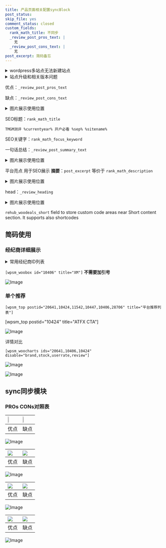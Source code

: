 ```yaml
---
title: 产品页面相关配置syncBlock
post_status: 
skip_file: yes
comment_status: closed
custom_fields:
  rank_math_title: 不同步
  _review_post_pros_text: |
    无
  _review_post_cons_text: |
    无
post_excerpt: 简码备忘
---
```

<details><summary>wordpress多站点无法新建站点</summary>

<li>和报错需要清理cookies一样的原因</li>
<li>wp-config.php里面<code>define( 'SUBDOMAIN_INSTALL', false );//子域名安装</code></li>
<li>新建子站点是用<code>define( 'SUBDOMAIN_INSTALL', true);//子域名安装</code> 完成以后，改成<code>false</code></li>
</details>

<details><summary>站点升级和相关版本问题</summary>

<p>wordpress：5.9.9
woocommerce：7.5.1
出现问题的地方：主题选项里面>><strong>Product layout >>compact style</strong></p>
<p>如何出现没有用过的字段 导致无法保存。先导出配置 然后进行修改，后面再次恢复即可。</p>
<p>出现部分字段无法显示时，需要返回默认布局后，对产品进行保存就好了。</p>
<p></p>
</details>

优点：`_review_post_pros_text`

缺点：`_review_post_cons_text`

<details><summary>图片展示使用位置</summary>

<img src="https://prod-files-secure.s3.us-west-2.amazonaws.com/39ed1227-6d7d-4570-be36-9ccd4a2c4241/f51d3d83-55d4-4bdf-9604-f37ec77ab556/Untitled.png?X-Amz-Algorithm=AWS4-HMAC-SHA256&X-Amz-Content-Sha256=UNSIGNED-PAYLOAD&X-Amz-Credential=ASIAZI2LB466WE66HNTM%2F20250815%2Fus-west-2%2Fs3%2Faws4_request&X-Amz-Date=20250815T105520Z&X-Amz-Expires=3600&X-Amz-Security-Token=IQoJb3JpZ2luX2VjEBMaCXVzLXdlc3QtMiJHMEUCIBvw7g7wkAwI05bZ27W3tSDwEjvyL7UAGl4sRSB%2FODzfAiEA9dLO1h6q3ibVVr6YraubcFGyUxnmQGiJalOwhBnJ3r4q%2FwMIXBAAGgw2Mzc0MjMxODM4MDUiDJkHY1sZhTbbwFV%2FmSrcAwumCYRCdPJ4gi7dWISWOybx778lfqPmJVT0WNBO1d24e0atn1N7jb2Asvgvo2O56npyFVSBa3ZQMPANLABvQ8IpHLbhACdqdnhKqC5046PxzzA369AI%2B9X9NifUhsXoD29svDsmVO2Ue8N9Hc1HVBl5oQlTe6DkteKsKh7pMvHxIP2UgPzBGMe8S3HDQIjQ7WU0dPq9KSp3KCc7SbiDhzUk%2FIZvbc%2F2%2F2bnvKqiUph9QyFEpvP4WERr2XciSvItwqdyWAJ2rdLRZk4xZCPDbGq%2FS3%2FXDC%2BA2FU2zZtpPLs5ZFKWWHihPj0ZbFK%2BLvkhlNpMA8CgWbPkvv2GFgUkw8XhiW18f7BCrS%2BdQZ70374stilQWJGKeY5DuTYoRAJOppq%2B33QGWbhU61o8AGi6CzXvwscwIVopvFLev85cgC4Ag8Jhyrdw8WI7TyYMJCCFqrSoLf1TCNBT0DgvhfCGmH%2FqmgmG2vRmnw32SJi9NDZQWmbRacK5VTbH1CM0MpqohbHvWgyf1GMO8ftfDaL8H3ri%2BQYSO%2FAw%2BTZk9Vb25GsyojvAgG0yGZmyU9FFuZatU%2BE2fzWf0FsGS1HwZQ%2FaEeGZxlzg4a6UppYtKL%2BfYyTy1EGhzliEF05bSrHTMPqd%2FMQGOqUBRFqa%2FkOHh4%2BHAylplnmKaZw9kUruN8xFa1pkBc1EkE2ffCu9CzvyoyTCBTNcdEIQ8WAg1En4wbwMoY7kQRJKAiyc1p9niuCfLR%2FIBdBqMsS3XnTVZ0zHWFgJ5rzwzLS4jN%2BzGJTTVX026Be%2B3WW4hyKKHh04SjOuSsyyo1PcM241rE2N5qfgJQ5nXLDdat5o8OyfInCN8Kxtixnd2jEgDV1VaLwp&X-Amz-Signature=49a8fd7a65126266b17d36f8041f2be4f261b12c86350daada8c43260cc75d06&X-Amz-SignedHeaders=host&x-amz-checksum-mode=ENABLED&x-id=GetObject" alt="Image">
</details>

SEO标题：`rank_math_title`

`TMGM测评 %currentyear% 开户必看 %sep% %sitename%`

SEO关键字：`rank_math_focus_keyword`

一句话总结：`_review_post_summary_text`

<details><summary>图片展示使用位置</summary>

<img src="https://prod-files-secure.s3.us-west-2.amazonaws.com/39ed1227-6d7d-4570-be36-9ccd4a2c4241/4b96a922-296c-4f4e-8630-d1c870cbce01/Untitled.png?X-Amz-Algorithm=AWS4-HMAC-SHA256&X-Amz-Content-Sha256=UNSIGNED-PAYLOAD&X-Amz-Credential=ASIAZI2LB466UYBSOGEX%2F20250815%2Fus-west-2%2Fs3%2Faws4_request&X-Amz-Date=20250815T105521Z&X-Amz-Expires=3600&X-Amz-Security-Token=IQoJb3JpZ2luX2VjEBMaCXVzLXdlc3QtMiJHMEUCIBzJxgJ31M5qZBTj77GhJ0XQSWVdq3IOp1xrKVSSA%2FaxAiEAt7Esk%2Bq4JbEQlY%2FSVlUHKj06I8cWsz81GRB%2B5CVSdTQq%2FwMIXBAAGgw2Mzc0MjMxODM4MDUiDDHwo91L0bDzg3FOiircA9ZYSesgWQxtqmtL9uT8K9iQ7w55oSjVApYaxz285SG1syRiouBlk3p8VTTh63dqBtOkZKjwzHvwijlrauj4V%2BYix%2Fr8363FqsHRzNXyQN8y3yMhMhgGD0gnpzkzhCIKkta%2FuNW58cJIzW%2FHHcL%2BegNz8MkKD%2FtIbRaRx8gcyvzmcZgFYMBJ07jmnQqvYYL0Bgv0sr%2FM%2FPYpNXNUlGelD1czjRwY5PBzFKjbEh2up4%2FLUHZyHb%2F9M4yuKz9MJwojHE3bpMXTyhMki%2FKLElwgymRPg5Nxjyz5P30%2FG6I8AjSlE86VjfdsEVYeh4szYcQNY8rFxZiXP9Ps4xmBtBayAXLj9rx%2BfOfd567v05%2FFOrf7Z6jSpt1qA89c5w7WdVFwpyAmQbtoT02DvLHkwhqtpcCyiiTxnjhI2Jz3aoDBGf0WLPwHHmQS9Gx00n%2FLS2SGfmN6t%2BSFJO95IH9HtN5JvMCG0I%2Fbyqy253IuxcJ8IwGn6vp85HfMtmjF6fCE3xBW804Ix4VruBtPnwKg%2F9fHBqALoTrlq0nbhv6mUYDbNrn7WSzg7iHpmDrrQuPS2mjfDsb6tIkMHJKqUGYfEFVE0N6VaeHl%2BvwPQ01WWT9zK9HBefnGiaudS2aZBndqMOed%2FMQGOqUBZMJJ9y0deTWJvYmqzXIEHCznABbqLT7DY%2BH2OaiwVfymiRqwQQ9NW%2BE6dvNv7cFXzq%2B5NGf02tEfPpUy2LpGDx74A8LpfjQr4zYZrKCJxHUmqyox%2BGmPSh9fHeclfn8sXn47EVkdN6q2J1xnOH3NhZUvtAKNE%2FqOwFV7xfjqUoVHM%2BJ0uIRaoDeaXkwZZRbh2CGGOwK3%2FqyqCbZE0FNMdltEgCPk&X-Amz-Signature=c976bf0ab64c0ea45778561180caeaaf97b1432b766e1b11d6edcd9ac51d4ae4&X-Amz-SignedHeaders=host&x-amz-checksum-mode=ENABLED&x-id=GetObject" alt="Image">
</details>

平台亮点 用于SEO展示 **摘要**：`post_excerpt`  等价于 `rank_math_description`

<details><summary>图片展示使用位置</summary>

<img src="https://prod-files-secure.s3.us-west-2.amazonaws.com/39ed1227-6d7d-4570-be36-9ccd4a2c4241/1ee11f63-b60a-4dfe-a7a7-d58ff23b5d88/Untitled.png?X-Amz-Algorithm=AWS4-HMAC-SHA256&X-Amz-Content-Sha256=UNSIGNED-PAYLOAD&X-Amz-Credential=ASIAZI2LB4663QRKVMCN%2F20250815%2Fus-west-2%2Fs3%2Faws4_request&X-Amz-Date=20250815T105523Z&X-Amz-Expires=3600&X-Amz-Security-Token=IQoJb3JpZ2luX2VjEBMaCXVzLXdlc3QtMiJHMEUCIG%2B9oFWEP%2BbMkBF%2FS9CEmF9JWjxbELHczyaO%2BYJKHXTCAiEAmI13jO0gOjrslqGUpW2exmx7uEMU1%2B1mHWrkGij2x4wq%2FwMIXBAAGgw2Mzc0MjMxODM4MDUiDB9f%2Bgj6LZvDJ%2F9s6CrcAz2pzpoBLOwMTeJrzwnQAwGpOfBZlHL8d%2BoD2zflqgaxlzS4G2MTy1CUujGVzrgvH0uM9uP5KmGYDXuJK3yEkolle4%2Bl0SQkAGTHcQOJl4hZHlKpaQpdK%2BKg0CzKrWcIqkPyb6rFxXeONJbg%2BXMSTgmdiprD6sE4XZgQpIeHUKnDjqhpUrD0soRZZY3AYEzZZ9un9%2FEPIdThCKgd%2BG4rfdzMMQLbAETUp14ZwWE07uCiP4MshURpOSBQxSxT%2BWXDJLHi%2FmCBXM6u%2FN7nNyqMmTVk1soiZZ4xutncdVPWwhlUq5QJz6kEQBcr2lmu2eKGj%2Be0Fe3dC3ulKPs6yw1Df2FW6w3p8VP5kkzOshY%2BrltJJdLaxP7ZPP4fgcdDjJvzSg9G8GwAmUnv2FvfpEZJCrEI2JWNRsRhLQwmj9FLuMuFCv%2BuNpdZFk%2FB%2B1NXV%2B6IUWBwEKCHvxqoDTlutpGOEGsUIBJB4NC245bc1tXQrWz9COURYPpcqDm5KWXuUB9IJoLFtgGtoYtg31YOjv6nzlS9NZPLONm1AymDuyxt8fA2GO0mLyCqdzdImVMYyYaXrI%2BS6VcX%2FIz24qjjzxd4qBw%2Bs%2Fk9mkY4hp9MUiQcPDmNYhXUqdnFB1Z8u6H4MPKd%2FMQGOqUBlfWCuWC4Ws8VeV6stAlOJiIhFeMyQoRFSj6jZdoYbYf3ckTnHX0%2Bfy9PtyC8NTXxUl0eQ4NyYfikTrHcTJ7hNcNnVmE%2FOw9T27mgE2FjD%2B%2BRKctM8IAc5MWZEUfFfSCzSn2Gbf30Fsr9TgOfCA2dT%2FYkwotFmwpC1Nxe0GhByZEEPptb5XKvfLG1nwlvU6w8ibzzIePst1ql9u8vtVaryHMiEIkw&X-Amz-Signature=3abf2947d8d2af9b877545c47431701e95d2ea757e23037833a513c16cf3e38f&X-Amz-SignedHeaders=host&x-amz-checksum-mode=ENABLED&x-id=GetObject" alt="Image">
<img src="https://prod-files-secure.s3.us-west-2.amazonaws.com/39ed1227-6d7d-4570-be36-9ccd4a2c4241/ad4118b5-78d8-4fbe-801e-3b29b5d99c01/Untitled.png?X-Amz-Algorithm=AWS4-HMAC-SHA256&X-Amz-Content-Sha256=UNSIGNED-PAYLOAD&X-Amz-Credential=ASIAZI2LB4663QRKVMCN%2F20250815%2Fus-west-2%2Fs3%2Faws4_request&X-Amz-Date=20250815T105523Z&X-Amz-Expires=3600&X-Amz-Security-Token=IQoJb3JpZ2luX2VjEBMaCXVzLXdlc3QtMiJHMEUCIG%2B9oFWEP%2BbMkBF%2FS9CEmF9JWjxbELHczyaO%2BYJKHXTCAiEAmI13jO0gOjrslqGUpW2exmx7uEMU1%2B1mHWrkGij2x4wq%2FwMIXBAAGgw2Mzc0MjMxODM4MDUiDB9f%2Bgj6LZvDJ%2F9s6CrcAz2pzpoBLOwMTeJrzwnQAwGpOfBZlHL8d%2BoD2zflqgaxlzS4G2MTy1CUujGVzrgvH0uM9uP5KmGYDXuJK3yEkolle4%2Bl0SQkAGTHcQOJl4hZHlKpaQpdK%2BKg0CzKrWcIqkPyb6rFxXeONJbg%2BXMSTgmdiprD6sE4XZgQpIeHUKnDjqhpUrD0soRZZY3AYEzZZ9un9%2FEPIdThCKgd%2BG4rfdzMMQLbAETUp14ZwWE07uCiP4MshURpOSBQxSxT%2BWXDJLHi%2FmCBXM6u%2FN7nNyqMmTVk1soiZZ4xutncdVPWwhlUq5QJz6kEQBcr2lmu2eKGj%2Be0Fe3dC3ulKPs6yw1Df2FW6w3p8VP5kkzOshY%2BrltJJdLaxP7ZPP4fgcdDjJvzSg9G8GwAmUnv2FvfpEZJCrEI2JWNRsRhLQwmj9FLuMuFCv%2BuNpdZFk%2FB%2B1NXV%2B6IUWBwEKCHvxqoDTlutpGOEGsUIBJB4NC245bc1tXQrWz9COURYPpcqDm5KWXuUB9IJoLFtgGtoYtg31YOjv6nzlS9NZPLONm1AymDuyxt8fA2GO0mLyCqdzdImVMYyYaXrI%2BS6VcX%2FIz24qjjzxd4qBw%2Bs%2Fk9mkY4hp9MUiQcPDmNYhXUqdnFB1Z8u6H4MPKd%2FMQGOqUBlfWCuWC4Ws8VeV6stAlOJiIhFeMyQoRFSj6jZdoYbYf3ckTnHX0%2Bfy9PtyC8NTXxUl0eQ4NyYfikTrHcTJ7hNcNnVmE%2FOw9T27mgE2FjD%2B%2BRKctM8IAc5MWZEUfFfSCzSn2Gbf30Fsr9TgOfCA2dT%2FYkwotFmwpC1Nxe0GhByZEEPptb5XKvfLG1nwlvU6w8ibzzIePst1ql9u8vtVaryHMiEIkw&X-Amz-Signature=fb757ca2d594d1be6cb70390d51b833797268627873077f7d3fe3da2208c0389&X-Amz-SignedHeaders=host&x-amz-checksum-mode=ENABLED&x-id=GetObject" alt="Image">
<img src="https://prod-files-secure.s3.us-west-2.amazonaws.com/39ed1227-6d7d-4570-be36-9ccd4a2c4241/a38cf7c9-a79c-4b64-9e94-13589fe0758b/Untitled.png?X-Amz-Algorithm=AWS4-HMAC-SHA256&X-Amz-Content-Sha256=UNSIGNED-PAYLOAD&X-Amz-Credential=ASIAZI2LB4663QRKVMCN%2F20250815%2Fus-west-2%2Fs3%2Faws4_request&X-Amz-Date=20250815T105523Z&X-Amz-Expires=3600&X-Amz-Security-Token=IQoJb3JpZ2luX2VjEBMaCXVzLXdlc3QtMiJHMEUCIG%2B9oFWEP%2BbMkBF%2FS9CEmF9JWjxbELHczyaO%2BYJKHXTCAiEAmI13jO0gOjrslqGUpW2exmx7uEMU1%2B1mHWrkGij2x4wq%2FwMIXBAAGgw2Mzc0MjMxODM4MDUiDB9f%2Bgj6LZvDJ%2F9s6CrcAz2pzpoBLOwMTeJrzwnQAwGpOfBZlHL8d%2BoD2zflqgaxlzS4G2MTy1CUujGVzrgvH0uM9uP5KmGYDXuJK3yEkolle4%2Bl0SQkAGTHcQOJl4hZHlKpaQpdK%2BKg0CzKrWcIqkPyb6rFxXeONJbg%2BXMSTgmdiprD6sE4XZgQpIeHUKnDjqhpUrD0soRZZY3AYEzZZ9un9%2FEPIdThCKgd%2BG4rfdzMMQLbAETUp14ZwWE07uCiP4MshURpOSBQxSxT%2BWXDJLHi%2FmCBXM6u%2FN7nNyqMmTVk1soiZZ4xutncdVPWwhlUq5QJz6kEQBcr2lmu2eKGj%2Be0Fe3dC3ulKPs6yw1Df2FW6w3p8VP5kkzOshY%2BrltJJdLaxP7ZPP4fgcdDjJvzSg9G8GwAmUnv2FvfpEZJCrEI2JWNRsRhLQwmj9FLuMuFCv%2BuNpdZFk%2FB%2B1NXV%2B6IUWBwEKCHvxqoDTlutpGOEGsUIBJB4NC245bc1tXQrWz9COURYPpcqDm5KWXuUB9IJoLFtgGtoYtg31YOjv6nzlS9NZPLONm1AymDuyxt8fA2GO0mLyCqdzdImVMYyYaXrI%2BS6VcX%2FIz24qjjzxd4qBw%2Bs%2Fk9mkY4hp9MUiQcPDmNYhXUqdnFB1Z8u6H4MPKd%2FMQGOqUBlfWCuWC4Ws8VeV6stAlOJiIhFeMyQoRFSj6jZdoYbYf3ckTnHX0%2Bfy9PtyC8NTXxUl0eQ4NyYfikTrHcTJ7hNcNnVmE%2FOw9T27mgE2FjD%2B%2BRKctM8IAc5MWZEUfFfSCzSn2Gbf30Fsr9TgOfCA2dT%2FYkwotFmwpC1Nxe0GhByZEEPptb5XKvfLG1nwlvU6w8ibzzIePst1ql9u8vtVaryHMiEIkw&X-Amz-Signature=6a85f00343247ec532a9cee6a90e919fad2b47ce085f92a629b46d72726f3bc0&X-Amz-SignedHeaders=host&x-amz-checksum-mode=ENABLED&x-id=GetObject" alt="Image">
<img src="https://prod-files-secure.s3.us-west-2.amazonaws.com/39ed1227-6d7d-4570-be36-9ccd4a2c4241/7da6fc1e-d2ac-42ae-8c75-cb5749aa18f6/Untitled.png?X-Amz-Algorithm=AWS4-HMAC-SHA256&X-Amz-Content-Sha256=UNSIGNED-PAYLOAD&X-Amz-Credential=ASIAZI2LB4663QRKVMCN%2F20250815%2Fus-west-2%2Fs3%2Faws4_request&X-Amz-Date=20250815T105523Z&X-Amz-Expires=3600&X-Amz-Security-Token=IQoJb3JpZ2luX2VjEBMaCXVzLXdlc3QtMiJHMEUCIG%2B9oFWEP%2BbMkBF%2FS9CEmF9JWjxbELHczyaO%2BYJKHXTCAiEAmI13jO0gOjrslqGUpW2exmx7uEMU1%2B1mHWrkGij2x4wq%2FwMIXBAAGgw2Mzc0MjMxODM4MDUiDB9f%2Bgj6LZvDJ%2F9s6CrcAz2pzpoBLOwMTeJrzwnQAwGpOfBZlHL8d%2BoD2zflqgaxlzS4G2MTy1CUujGVzrgvH0uM9uP5KmGYDXuJK3yEkolle4%2Bl0SQkAGTHcQOJl4hZHlKpaQpdK%2BKg0CzKrWcIqkPyb6rFxXeONJbg%2BXMSTgmdiprD6sE4XZgQpIeHUKnDjqhpUrD0soRZZY3AYEzZZ9un9%2FEPIdThCKgd%2BG4rfdzMMQLbAETUp14ZwWE07uCiP4MshURpOSBQxSxT%2BWXDJLHi%2FmCBXM6u%2FN7nNyqMmTVk1soiZZ4xutncdVPWwhlUq5QJz6kEQBcr2lmu2eKGj%2Be0Fe3dC3ulKPs6yw1Df2FW6w3p8VP5kkzOshY%2BrltJJdLaxP7ZPP4fgcdDjJvzSg9G8GwAmUnv2FvfpEZJCrEI2JWNRsRhLQwmj9FLuMuFCv%2BuNpdZFk%2FB%2B1NXV%2B6IUWBwEKCHvxqoDTlutpGOEGsUIBJB4NC245bc1tXQrWz9COURYPpcqDm5KWXuUB9IJoLFtgGtoYtg31YOjv6nzlS9NZPLONm1AymDuyxt8fA2GO0mLyCqdzdImVMYyYaXrI%2BS6VcX%2FIz24qjjzxd4qBw%2Bs%2Fk9mkY4hp9MUiQcPDmNYhXUqdnFB1Z8u6H4MPKd%2FMQGOqUBlfWCuWC4Ws8VeV6stAlOJiIhFeMyQoRFSj6jZdoYbYf3ckTnHX0%2Bfy9PtyC8NTXxUl0eQ4NyYfikTrHcTJ7hNcNnVmE%2FOw9T27mgE2FjD%2B%2BRKctM8IAc5MWZEUfFfSCzSn2Gbf30Fsr9TgOfCA2dT%2FYkwotFmwpC1Nxe0GhByZEEPptb5XKvfLG1nwlvU6w8ibzzIePst1ql9u8vtVaryHMiEIkw&X-Amz-Signature=927c3b77346ea6690cc99019aa6da3b9c8cc634ddfcec9b2c50573ccc870060d&X-Amz-SignedHeaders=host&x-amz-checksum-mode=ENABLED&x-id=GetObject" alt="Image">
<img src="https://prod-files-secure.s3.us-west-2.amazonaws.com/39ed1227-6d7d-4570-be36-9ccd4a2c4241/7e97f40a-eaee-47f5-b2f9-475f96808fa7/Untitled.png?X-Amz-Algorithm=AWS4-HMAC-SHA256&X-Amz-Content-Sha256=UNSIGNED-PAYLOAD&X-Amz-Credential=ASIAZI2LB4663QRKVMCN%2F20250815%2Fus-west-2%2Fs3%2Faws4_request&X-Amz-Date=20250815T105523Z&X-Amz-Expires=3600&X-Amz-Security-Token=IQoJb3JpZ2luX2VjEBMaCXVzLXdlc3QtMiJHMEUCIG%2B9oFWEP%2BbMkBF%2FS9CEmF9JWjxbELHczyaO%2BYJKHXTCAiEAmI13jO0gOjrslqGUpW2exmx7uEMU1%2B1mHWrkGij2x4wq%2FwMIXBAAGgw2Mzc0MjMxODM4MDUiDB9f%2Bgj6LZvDJ%2F9s6CrcAz2pzpoBLOwMTeJrzwnQAwGpOfBZlHL8d%2BoD2zflqgaxlzS4G2MTy1CUujGVzrgvH0uM9uP5KmGYDXuJK3yEkolle4%2Bl0SQkAGTHcQOJl4hZHlKpaQpdK%2BKg0CzKrWcIqkPyb6rFxXeONJbg%2BXMSTgmdiprD6sE4XZgQpIeHUKnDjqhpUrD0soRZZY3AYEzZZ9un9%2FEPIdThCKgd%2BG4rfdzMMQLbAETUp14ZwWE07uCiP4MshURpOSBQxSxT%2BWXDJLHi%2FmCBXM6u%2FN7nNyqMmTVk1soiZZ4xutncdVPWwhlUq5QJz6kEQBcr2lmu2eKGj%2Be0Fe3dC3ulKPs6yw1Df2FW6w3p8VP5kkzOshY%2BrltJJdLaxP7ZPP4fgcdDjJvzSg9G8GwAmUnv2FvfpEZJCrEI2JWNRsRhLQwmj9FLuMuFCv%2BuNpdZFk%2FB%2B1NXV%2B6IUWBwEKCHvxqoDTlutpGOEGsUIBJB4NC245bc1tXQrWz9COURYPpcqDm5KWXuUB9IJoLFtgGtoYtg31YOjv6nzlS9NZPLONm1AymDuyxt8fA2GO0mLyCqdzdImVMYyYaXrI%2BS6VcX%2FIz24qjjzxd4qBw%2Bs%2Fk9mkY4hp9MUiQcPDmNYhXUqdnFB1Z8u6H4MPKd%2FMQGOqUBlfWCuWC4Ws8VeV6stAlOJiIhFeMyQoRFSj6jZdoYbYf3ckTnHX0%2Bfy9PtyC8NTXxUl0eQ4NyYfikTrHcTJ7hNcNnVmE%2FOw9T27mgE2FjD%2B%2BRKctM8IAc5MWZEUfFfSCzSn2Gbf30Fsr9TgOfCA2dT%2FYkwotFmwpC1Nxe0GhByZEEPptb5XKvfLG1nwlvU6w8ibzzIePst1ql9u8vtVaryHMiEIkw&X-Amz-Signature=104f7acff9e160760806303841706179ca25c86f6c46e49e460d65e4d21419dc&X-Amz-SignedHeaders=host&x-amz-checksum-mode=ENABLED&x-id=GetObject" alt="Image">
</details>

head：`_review_heading`

<details><summary>图片展示使用位置</summary>

<img src="https://prod-files-secure.s3.us-west-2.amazonaws.com/39ed1227-6d7d-4570-be36-9ccd4a2c4241/3a4650ad-9887-415c-889a-edd51fa54f27/Untitled.png?X-Amz-Algorithm=AWS4-HMAC-SHA256&X-Amz-Content-Sha256=UNSIGNED-PAYLOAD&X-Amz-Credential=ASIAZI2LB4667SCY4AIK%2F20250815%2Fus-west-2%2Fs3%2Faws4_request&X-Amz-Date=20250815T105523Z&X-Amz-Expires=3600&X-Amz-Security-Token=IQoJb3JpZ2luX2VjEBMaCXVzLXdlc3QtMiJHMEUCIQDbn%2F8qK9bmfft6pqE1%2B6JYGrNIHPkKMhiurJ4aZ0g2ZgIgFvrflMPpXKxL4IKYBoGAmlXv3nbBCQ8mia8HS4YyKkwq%2FwMIXBAAGgw2Mzc0MjMxODM4MDUiDKD%2FNDXrykAQ5GB%2BQCrcA%2FzyCopVmUkTqWnJYkfxIS82Ocxd%2B0ktJOIvLYxrvzizCnRhGiCp%2BANbFD27NPTUHlT5YrwAs1wuTLWk9v%2Fd9uBVRK1LUv4AcJidJdyfDn8sDplWiCnF9rlF1tkR21Ifi0sRRW5UGcIhvWYwUuQkjsqQuXwOYDtzN717zVwKwknqnPqw%2B5W7CmMfE5078JluJMAUD1jAyE%2FrUrsl8u9RrJDf5ytSu3Nn0364Ep%2F%2F2%2Bayr0e9TYncnAkZq7HROLGOzTllxnNgri5IvzD%2BUmXSlvETqRJAzpT0PJqC8SupCg2fXzMaAc1oxoWwpMyPQOlzTSKHYlq5JX%2B9FR3u4ht2dz1Bwu%2F%2BhUb5TJI%2Fnuu0c54GTziDqRvlVNzXENQQPo84hcippBJ16YqD9KDgPkI0Dmb%2F52D4pRzjz5SoUks3ZgLMWjiAmGYxytC0rfWmV%2FHzBTzzb04fp0fHuRUB8IL5ju81j%2FQBzTvJeGeBvzxY5TnEIeAB5sBoJ%2F2Wps8tK2TLuBGrpzGbjkd1Yxkl6pTWBQ6JHj3NiF2C2cK05KQuJNWgweaooBrnUqhPM%2FcuQKs8OV0N6HzZ0pgJ57eg3dybSO5mkV7u7%2FKCT%2FzYutFHypYy4V6Qy%2B24SfQfanY%2BMJOe%2FMQGOqUBfCe%2Fy0S3ryqFW4L7ObbDZmrGy3wjtCqeNNpyOR94nL9JwGp1LkWABnlLsBTAtCqGr0rdLhpx5%2BeN0VQOHXqJHukdQ3UBBi%2FsTCsyeua8%2BY2QMnn%2FZOZRdb2hxRerS3yLUWik5dwGrZXXslobr%2Fu7ZKHt3hCI2yp%2FCcjW6nalERQMq1JWWgGuB2VqrXVraNjlxkz9%2FPdS96HVrpyV1hmE1Ef06jNZ&X-Amz-Signature=500a82f8e11edcce1a19816a7017c803c86b8adbe2655643d600636fd48b5831&X-Amz-SignedHeaders=host&x-amz-checksum-mode=ENABLED&x-id=GetObject" alt="Image">
</details>

`rehub_woodeals_short`	field to store custom code areas near Short content section. It supports also shortcodes



## 简码使用

### 经纪商详细展示

<details><summary>常用经纪商ID列表</summary>

<pre><code class="php">嘉盛 ===> 20641  [wpsm_woobox id="20641" title="嘉盛"]
易信easymarkets ===> 11542  [wpsm_woobox id="11542" title="易信easymarkets"]
ATFX外汇 ===> 10424  [wpsm_woobox id="10424" title="ATFX"]
XM ===> 10406  [wpsm_woobox id="10406" title="XM"]
TMGM ===> 29622  [wpsm_woobox id="29622" title="TMGM"]
HYCM ===> 10447  [wpsm_woobox id="10447" title="HYCM"]
fpmarkets澳福外汇 ===> 20639  [wpsm_woobox id="20639" title="fpmarkets澳福外汇"]</code></pre>
</details>

`[wpsm_woobox id="10406" title="XM"]` **不需要加引号**

![Image](https://prod-files-secure.s3.us-west-2.amazonaws.com/39ed1227-6d7d-4570-be36-9ccd4a2c4241/4f898f9d-0fa7-4e43-acd3-ac6bc7be575a/Untitled.png?X-Amz-Algorithm=AWS4-HMAC-SHA256&X-Amz-Content-Sha256=UNSIGNED-PAYLOAD&X-Amz-Credential=ASIAZI2LB466XIJJP3IK%2F20250815%2Fus-west-2%2Fs3%2Faws4_request&X-Amz-Date=20250815T105519Z&X-Amz-Expires=3600&X-Amz-Security-Token=IQoJb3JpZ2luX2VjEBMaCXVzLXdlc3QtMiJIMEYCIQC4%2FX%2Bpf9b2fKXH5AgJjlTZwAIBK5MtZasOPnHIT%2BctrgIhANuTqRnnOrsf%2B6GFRX4gSQqtcBQ%2BZi2n%2B2ZeoXpcZJJCKv8DCFwQABoMNjM3NDIzMTgzODA1IgyN3G4rc9%2FSOMtJEM8q3APtV0dXzRkAudxVX%2FBOEMlGCxPJRA5uRGFTEMkCI1krO8%2FXb5OB7iYWtrqPn60nv7to6fCzq8TvEa0g%2FMaTGXr6a17LVYOyeATMf7qXkSxQ9NUHIyTfMA9wEAyea0KWoUDST%2Fq8bEKPAB0QzhEo9J2eI55NaF4oUb0IPQJfxZv6Fh0BVLyukp3%2BoujAfH8r79qtUBA4GGYuo0xe0AZLhg0SjoRVnoedjOvE5U4qaH0MmbIeBM0QD6%2F3TBw3ho9tlnXqzkItWMk3hZ4zku5i34PSrHi%2BnnsHE9oLFvW1x4KdCtvZ8ncEymDld8s0Zj5%2FoNFxdGaN0zfXfDaXVpDBjYA9O5xzjSUd5Tplu5Ovl%2FP9mJouyhpPMhXpO0fOsHXLny6GZtWC8X4NOX0FagbIQUN4N0zjp%2FkIxfAYCFSt9MsIgFEjBTisQjOSriVyPsLR%2BOtsoTPKUcRkcUjjfj3olHk6ZMcVREuMzfiGIHM%2FS44w46KDrWaaDkuoc2lrrrLRnpAPWe2F43G1y8dnrdEq%2Fj5ZjYY1PQuAeSqPxpnq6Gs%2BFAQ0GgTGIS9SKW8XqtPbRPYnmDDvM2llkqXt5xZUAzziiTJTB8blY8ePixVXB9VrWffZtzO4LiHpOCLodDCInvzEBjqkAZb4loi3g4bPdmbokLUxSWGqPT0gBNODI3CO1UqP%2B%2FKhoNHTs6%2BB9pQkLLVIRG8hhDBmfR6C62BGq%2BQxgAme7VIeSB%2BoAMPMXzAXkoal7eggxNK%2BIxXvjpdmk5osNJpR33To%2FHF5TKGl%2F5xTvxev0aducMJOofMFtzIHc%2BT8a%2FTJP8wevetsHVBRmG0Y0dq7H8uuGgzpUtDt99kpxs5N%2BDP5n5jk&X-Amz-Signature=e6f2cbf48b5b91873debaca85b5809ac7c1f245034f067aab46507dd4254b578&X-Amz-SignedHeaders=host&x-amz-checksum-mode=ENABLED&x-id=GetObject)

### 单个推荐
`[wpsm_top postid="20641,10424,11542,10447,10406,28706" title="平台推荐列表"]`

[wpsm_top postid="10424" title="ATFX CTA"]

![Image](https://prod-files-secure.s3.us-west-2.amazonaws.com/39ed1227-6d7d-4570-be36-9ccd4a2c4241/5ac620dc-51a8-48b6-b55d-91f47299193c/Untitled.png?X-Amz-Algorithm=AWS4-HMAC-SHA256&X-Amz-Content-Sha256=UNSIGNED-PAYLOAD&X-Amz-Credential=ASIAZI2LB466XIJJP3IK%2F20250815%2Fus-west-2%2Fs3%2Faws4_request&X-Amz-Date=20250815T105519Z&X-Amz-Expires=3600&X-Amz-Security-Token=IQoJb3JpZ2luX2VjEBMaCXVzLXdlc3QtMiJIMEYCIQC4%2FX%2Bpf9b2fKXH5AgJjlTZwAIBK5MtZasOPnHIT%2BctrgIhANuTqRnnOrsf%2B6GFRX4gSQqtcBQ%2BZi2n%2B2ZeoXpcZJJCKv8DCFwQABoMNjM3NDIzMTgzODA1IgyN3G4rc9%2FSOMtJEM8q3APtV0dXzRkAudxVX%2FBOEMlGCxPJRA5uRGFTEMkCI1krO8%2FXb5OB7iYWtrqPn60nv7to6fCzq8TvEa0g%2FMaTGXr6a17LVYOyeATMf7qXkSxQ9NUHIyTfMA9wEAyea0KWoUDST%2Fq8bEKPAB0QzhEo9J2eI55NaF4oUb0IPQJfxZv6Fh0BVLyukp3%2BoujAfH8r79qtUBA4GGYuo0xe0AZLhg0SjoRVnoedjOvE5U4qaH0MmbIeBM0QD6%2F3TBw3ho9tlnXqzkItWMk3hZ4zku5i34PSrHi%2BnnsHE9oLFvW1x4KdCtvZ8ncEymDld8s0Zj5%2FoNFxdGaN0zfXfDaXVpDBjYA9O5xzjSUd5Tplu5Ovl%2FP9mJouyhpPMhXpO0fOsHXLny6GZtWC8X4NOX0FagbIQUN4N0zjp%2FkIxfAYCFSt9MsIgFEjBTisQjOSriVyPsLR%2BOtsoTPKUcRkcUjjfj3olHk6ZMcVREuMzfiGIHM%2FS44w46KDrWaaDkuoc2lrrrLRnpAPWe2F43G1y8dnrdEq%2Fj5ZjYY1PQuAeSqPxpnq6Gs%2BFAQ0GgTGIS9SKW8XqtPbRPYnmDDvM2llkqXt5xZUAzziiTJTB8blY8ePixVXB9VrWffZtzO4LiHpOCLodDCInvzEBjqkAZb4loi3g4bPdmbokLUxSWGqPT0gBNODI3CO1UqP%2B%2FKhoNHTs6%2BB9pQkLLVIRG8hhDBmfR6C62BGq%2BQxgAme7VIeSB%2BoAMPMXzAXkoal7eggxNK%2BIxXvjpdmk5osNJpR33To%2FHF5TKGl%2F5xTvxev0aducMJOofMFtzIHc%2BT8a%2FTJP8wevetsHVBRmG0Y0dq7H8uuGgzpUtDt99kpxs5N%2BDP5n5jk&X-Amz-Signature=99937b8a5bc5552878cb643a92c4e8a230930698409b65041f2091f382479ad5&X-Amz-SignedHeaders=host&x-amz-checksum-mode=ENABLED&x-id=GetObject)

详情对比

`[wpsm_woocharts ids="20641,10406,10424" disable="brand,stock,userrate,review"]`

![Image](https://prod-files-secure.s3.us-west-2.amazonaws.com/39ed1227-6d7d-4570-be36-9ccd4a2c4241/bf3ba45f-b9f3-4295-8aef-b4a495fd25f4/Untitled.png?X-Amz-Algorithm=AWS4-HMAC-SHA256&X-Amz-Content-Sha256=UNSIGNED-PAYLOAD&X-Amz-Credential=ASIAZI2LB466XIJJP3IK%2F20250815%2Fus-west-2%2Fs3%2Faws4_request&X-Amz-Date=20250815T105519Z&X-Amz-Expires=3600&X-Amz-Security-Token=IQoJb3JpZ2luX2VjEBMaCXVzLXdlc3QtMiJIMEYCIQC4%2FX%2Bpf9b2fKXH5AgJjlTZwAIBK5MtZasOPnHIT%2BctrgIhANuTqRnnOrsf%2B6GFRX4gSQqtcBQ%2BZi2n%2B2ZeoXpcZJJCKv8DCFwQABoMNjM3NDIzMTgzODA1IgyN3G4rc9%2FSOMtJEM8q3APtV0dXzRkAudxVX%2FBOEMlGCxPJRA5uRGFTEMkCI1krO8%2FXb5OB7iYWtrqPn60nv7to6fCzq8TvEa0g%2FMaTGXr6a17LVYOyeATMf7qXkSxQ9NUHIyTfMA9wEAyea0KWoUDST%2Fq8bEKPAB0QzhEo9J2eI55NaF4oUb0IPQJfxZv6Fh0BVLyukp3%2BoujAfH8r79qtUBA4GGYuo0xe0AZLhg0SjoRVnoedjOvE5U4qaH0MmbIeBM0QD6%2F3TBw3ho9tlnXqzkItWMk3hZ4zku5i34PSrHi%2BnnsHE9oLFvW1x4KdCtvZ8ncEymDld8s0Zj5%2FoNFxdGaN0zfXfDaXVpDBjYA9O5xzjSUd5Tplu5Ovl%2FP9mJouyhpPMhXpO0fOsHXLny6GZtWC8X4NOX0FagbIQUN4N0zjp%2FkIxfAYCFSt9MsIgFEjBTisQjOSriVyPsLR%2BOtsoTPKUcRkcUjjfj3olHk6ZMcVREuMzfiGIHM%2FS44w46KDrWaaDkuoc2lrrrLRnpAPWe2F43G1y8dnrdEq%2Fj5ZjYY1PQuAeSqPxpnq6Gs%2BFAQ0GgTGIS9SKW8XqtPbRPYnmDDvM2llkqXt5xZUAzziiTJTB8blY8ePixVXB9VrWffZtzO4LiHpOCLodDCInvzEBjqkAZb4loi3g4bPdmbokLUxSWGqPT0gBNODI3CO1UqP%2B%2FKhoNHTs6%2BB9pQkLLVIRG8hhDBmfR6C62BGq%2BQxgAme7VIeSB%2BoAMPMXzAXkoal7eggxNK%2BIxXvjpdmk5osNJpR33To%2FHF5TKGl%2F5xTvxev0aducMJOofMFtzIHc%2BT8a%2FTJP8wevetsHVBRmG0Y0dq7H8uuGgzpUtDt99kpxs5N%2BDP5n5jk&X-Amz-Signature=8d3fb7867cdad0589218053da94d83ad7c76eff651a113ebd4394ec86497de55&X-Amz-SignedHeaders=host&x-amz-checksum-mode=ENABLED&x-id=GetObject)

![Image](https://prod-files-secure.s3.us-west-2.amazonaws.com/39ed1227-6d7d-4570-be36-9ccd4a2c4241/30bc56ef-f383-4b48-9768-2ebc9e436ec0/Untitled.png?X-Amz-Algorithm=AWS4-HMAC-SHA256&X-Amz-Content-Sha256=UNSIGNED-PAYLOAD&X-Amz-Credential=ASIAZI2LB466XIJJP3IK%2F20250815%2Fus-west-2%2Fs3%2Faws4_request&X-Amz-Date=20250815T105519Z&X-Amz-Expires=3600&X-Amz-Security-Token=IQoJb3JpZ2luX2VjEBMaCXVzLXdlc3QtMiJIMEYCIQC4%2FX%2Bpf9b2fKXH5AgJjlTZwAIBK5MtZasOPnHIT%2BctrgIhANuTqRnnOrsf%2B6GFRX4gSQqtcBQ%2BZi2n%2B2ZeoXpcZJJCKv8DCFwQABoMNjM3NDIzMTgzODA1IgyN3G4rc9%2FSOMtJEM8q3APtV0dXzRkAudxVX%2FBOEMlGCxPJRA5uRGFTEMkCI1krO8%2FXb5OB7iYWtrqPn60nv7to6fCzq8TvEa0g%2FMaTGXr6a17LVYOyeATMf7qXkSxQ9NUHIyTfMA9wEAyea0KWoUDST%2Fq8bEKPAB0QzhEo9J2eI55NaF4oUb0IPQJfxZv6Fh0BVLyukp3%2BoujAfH8r79qtUBA4GGYuo0xe0AZLhg0SjoRVnoedjOvE5U4qaH0MmbIeBM0QD6%2F3TBw3ho9tlnXqzkItWMk3hZ4zku5i34PSrHi%2BnnsHE9oLFvW1x4KdCtvZ8ncEymDld8s0Zj5%2FoNFxdGaN0zfXfDaXVpDBjYA9O5xzjSUd5Tplu5Ovl%2FP9mJouyhpPMhXpO0fOsHXLny6GZtWC8X4NOX0FagbIQUN4N0zjp%2FkIxfAYCFSt9MsIgFEjBTisQjOSriVyPsLR%2BOtsoTPKUcRkcUjjfj3olHk6ZMcVREuMzfiGIHM%2FS44w46KDrWaaDkuoc2lrrrLRnpAPWe2F43G1y8dnrdEq%2Fj5ZjYY1PQuAeSqPxpnq6Gs%2BFAQ0GgTGIS9SKW8XqtPbRPYnmDDvM2llkqXt5xZUAzziiTJTB8blY8ePixVXB9VrWffZtzO4LiHpOCLodDCInvzEBjqkAZb4loi3g4bPdmbokLUxSWGqPT0gBNODI3CO1UqP%2B%2FKhoNHTs6%2BB9pQkLLVIRG8hhDBmfR6C62BGq%2BQxgAme7VIeSB%2BoAMPMXzAXkoal7eggxNK%2BIxXvjpdmk5osNJpR33To%2FHF5TKGl%2F5xTvxev0aducMJOofMFtzIHc%2BT8a%2FTJP8wevetsHVBRmG0Y0dq7H8uuGgzpUtDt99kpxs5N%2BDP5n5jk&X-Amz-Signature=dff670628349f48735aff1d486ecbba6d550873d43e42bee2e30cb5cf9efdb8d&X-Amz-SignedHeaders=host&x-amz-checksum-mode=ENABLED&x-id=GetObject)

## sync同步模块

### PROs CONs对照表

| <img src="https://cdn.ifttt.fun/gh/jarlin8/OSS@main/icons/customize/pros.svg" height="auto" width="37.3%"> | <img src="https://cdn.ifttt.fun/gh/jarlin8/OSS@main/icons/customize/cons.svg" height="auto" width="28.8%"> |
| :--- | :--- |
| 优点 | 缺点 |

![Image](https://prod-files-secure.s3.us-west-2.amazonaws.com/39ed1227-6d7d-4570-be36-9ccd4a2c4241/8742b755-dfb5-4004-9a5f-d6e561664bd8/Untitled.png?X-Amz-Algorithm=AWS4-HMAC-SHA256&X-Amz-Content-Sha256=UNSIGNED-PAYLOAD&X-Amz-Credential=ASIAZI2LB466XIJJP3IK%2F20250815%2Fus-west-2%2Fs3%2Faws4_request&X-Amz-Date=20250815T105519Z&X-Amz-Expires=3600&X-Amz-Security-Token=IQoJb3JpZ2luX2VjEBMaCXVzLXdlc3QtMiJIMEYCIQC4%2FX%2Bpf9b2fKXH5AgJjlTZwAIBK5MtZasOPnHIT%2BctrgIhANuTqRnnOrsf%2B6GFRX4gSQqtcBQ%2BZi2n%2B2ZeoXpcZJJCKv8DCFwQABoMNjM3NDIzMTgzODA1IgyN3G4rc9%2FSOMtJEM8q3APtV0dXzRkAudxVX%2FBOEMlGCxPJRA5uRGFTEMkCI1krO8%2FXb5OB7iYWtrqPn60nv7to6fCzq8TvEa0g%2FMaTGXr6a17LVYOyeATMf7qXkSxQ9NUHIyTfMA9wEAyea0KWoUDST%2Fq8bEKPAB0QzhEo9J2eI55NaF4oUb0IPQJfxZv6Fh0BVLyukp3%2BoujAfH8r79qtUBA4GGYuo0xe0AZLhg0SjoRVnoedjOvE5U4qaH0MmbIeBM0QD6%2F3TBw3ho9tlnXqzkItWMk3hZ4zku5i34PSrHi%2BnnsHE9oLFvW1x4KdCtvZ8ncEymDld8s0Zj5%2FoNFxdGaN0zfXfDaXVpDBjYA9O5xzjSUd5Tplu5Ovl%2FP9mJouyhpPMhXpO0fOsHXLny6GZtWC8X4NOX0FagbIQUN4N0zjp%2FkIxfAYCFSt9MsIgFEjBTisQjOSriVyPsLR%2BOtsoTPKUcRkcUjjfj3olHk6ZMcVREuMzfiGIHM%2FS44w46KDrWaaDkuoc2lrrrLRnpAPWe2F43G1y8dnrdEq%2Fj5ZjYY1PQuAeSqPxpnq6Gs%2BFAQ0GgTGIS9SKW8XqtPbRPYnmDDvM2llkqXt5xZUAzziiTJTB8blY8ePixVXB9VrWffZtzO4LiHpOCLodDCInvzEBjqkAZb4loi3g4bPdmbokLUxSWGqPT0gBNODI3CO1UqP%2B%2FKhoNHTs6%2BB9pQkLLVIRG8hhDBmfR6C62BGq%2BQxgAme7VIeSB%2BoAMPMXzAXkoal7eggxNK%2BIxXvjpdmk5osNJpR33To%2FHF5TKGl%2F5xTvxev0aducMJOofMFtzIHc%2BT8a%2FTJP8wevetsHVBRmG0Y0dq7H8uuGgzpUtDt99kpxs5N%2BDP5n5jk&X-Amz-Signature=f6a86fc0f49e637d0f475f7941f2b242a4e9767bfc7667aced21353f774f4424&X-Amz-SignedHeaders=host&x-amz-checksum-mode=ENABLED&x-id=GetObject)

| <img src="https://cdn.ifttt.fun/gh/jarlin8/OSS@main/icons/customize/pros1.svg" height="auto"> | <img src="https://cdn.ifttt.fun/gh/jarlin8/OSS@main/icons/customize/cons1.svg" height="auto"> |
| :--- | :--- |
| 优点 | 缺点 |

![Image](https://prod-files-secure.s3.us-west-2.amazonaws.com/39ed1227-6d7d-4570-be36-9ccd4a2c4241/806358f8-c9c4-4e17-bb35-c6c76a5397a5/Untitled.png?X-Amz-Algorithm=AWS4-HMAC-SHA256&X-Amz-Content-Sha256=UNSIGNED-PAYLOAD&X-Amz-Credential=ASIAZI2LB466XIJJP3IK%2F20250815%2Fus-west-2%2Fs3%2Faws4_request&X-Amz-Date=20250815T105519Z&X-Amz-Expires=3600&X-Amz-Security-Token=IQoJb3JpZ2luX2VjEBMaCXVzLXdlc3QtMiJIMEYCIQC4%2FX%2Bpf9b2fKXH5AgJjlTZwAIBK5MtZasOPnHIT%2BctrgIhANuTqRnnOrsf%2B6GFRX4gSQqtcBQ%2BZi2n%2B2ZeoXpcZJJCKv8DCFwQABoMNjM3NDIzMTgzODA1IgyN3G4rc9%2FSOMtJEM8q3APtV0dXzRkAudxVX%2FBOEMlGCxPJRA5uRGFTEMkCI1krO8%2FXb5OB7iYWtrqPn60nv7to6fCzq8TvEa0g%2FMaTGXr6a17LVYOyeATMf7qXkSxQ9NUHIyTfMA9wEAyea0KWoUDST%2Fq8bEKPAB0QzhEo9J2eI55NaF4oUb0IPQJfxZv6Fh0BVLyukp3%2BoujAfH8r79qtUBA4GGYuo0xe0AZLhg0SjoRVnoedjOvE5U4qaH0MmbIeBM0QD6%2F3TBw3ho9tlnXqzkItWMk3hZ4zku5i34PSrHi%2BnnsHE9oLFvW1x4KdCtvZ8ncEymDld8s0Zj5%2FoNFxdGaN0zfXfDaXVpDBjYA9O5xzjSUd5Tplu5Ovl%2FP9mJouyhpPMhXpO0fOsHXLny6GZtWC8X4NOX0FagbIQUN4N0zjp%2FkIxfAYCFSt9MsIgFEjBTisQjOSriVyPsLR%2BOtsoTPKUcRkcUjjfj3olHk6ZMcVREuMzfiGIHM%2FS44w46KDrWaaDkuoc2lrrrLRnpAPWe2F43G1y8dnrdEq%2Fj5ZjYY1PQuAeSqPxpnq6Gs%2BFAQ0GgTGIS9SKW8XqtPbRPYnmDDvM2llkqXt5xZUAzziiTJTB8blY8ePixVXB9VrWffZtzO4LiHpOCLodDCInvzEBjqkAZb4loi3g4bPdmbokLUxSWGqPT0gBNODI3CO1UqP%2B%2FKhoNHTs6%2BB9pQkLLVIRG8hhDBmfR6C62BGq%2BQxgAme7VIeSB%2BoAMPMXzAXkoal7eggxNK%2BIxXvjpdmk5osNJpR33To%2FHF5TKGl%2F5xTvxev0aducMJOofMFtzIHc%2BT8a%2FTJP8wevetsHVBRmG0Y0dq7H8uuGgzpUtDt99kpxs5N%2BDP5n5jk&X-Amz-Signature=14f3b425fee0721138b584ebcc8db09dd6c4b1141f7d3f18b2425728b03f1abc&X-Amz-SignedHeaders=host&x-amz-checksum-mode=ENABLED&x-id=GetObject)

| <img src="https://cdn.ifttt.fun/gh/jarlin8/OSS@main/icons/customize/pros2.svg" height="auto"> | <img src="https://cdn.ifttt.fun/gh/jarlin8/OSS@main/icons/customize/cons2.svg" height="auto"> |
| :--- | :--- |
| 优点 | 缺点 |

![Image](https://prod-files-secure.s3.us-west-2.amazonaws.com/39ed1227-6d7d-4570-be36-9ccd4a2c4241/a9245ec9-70dd-4005-b534-0d54315fc5f3/Untitled.png?X-Amz-Algorithm=AWS4-HMAC-SHA256&X-Amz-Content-Sha256=UNSIGNED-PAYLOAD&X-Amz-Credential=ASIAZI2LB466XIJJP3IK%2F20250815%2Fus-west-2%2Fs3%2Faws4_request&X-Amz-Date=20250815T105519Z&X-Amz-Expires=3600&X-Amz-Security-Token=IQoJb3JpZ2luX2VjEBMaCXVzLXdlc3QtMiJIMEYCIQC4%2FX%2Bpf9b2fKXH5AgJjlTZwAIBK5MtZasOPnHIT%2BctrgIhANuTqRnnOrsf%2B6GFRX4gSQqtcBQ%2BZi2n%2B2ZeoXpcZJJCKv8DCFwQABoMNjM3NDIzMTgzODA1IgyN3G4rc9%2FSOMtJEM8q3APtV0dXzRkAudxVX%2FBOEMlGCxPJRA5uRGFTEMkCI1krO8%2FXb5OB7iYWtrqPn60nv7to6fCzq8TvEa0g%2FMaTGXr6a17LVYOyeATMf7qXkSxQ9NUHIyTfMA9wEAyea0KWoUDST%2Fq8bEKPAB0QzhEo9J2eI55NaF4oUb0IPQJfxZv6Fh0BVLyukp3%2BoujAfH8r79qtUBA4GGYuo0xe0AZLhg0SjoRVnoedjOvE5U4qaH0MmbIeBM0QD6%2F3TBw3ho9tlnXqzkItWMk3hZ4zku5i34PSrHi%2BnnsHE9oLFvW1x4KdCtvZ8ncEymDld8s0Zj5%2FoNFxdGaN0zfXfDaXVpDBjYA9O5xzjSUd5Tplu5Ovl%2FP9mJouyhpPMhXpO0fOsHXLny6GZtWC8X4NOX0FagbIQUN4N0zjp%2FkIxfAYCFSt9MsIgFEjBTisQjOSriVyPsLR%2BOtsoTPKUcRkcUjjfj3olHk6ZMcVREuMzfiGIHM%2FS44w46KDrWaaDkuoc2lrrrLRnpAPWe2F43G1y8dnrdEq%2Fj5ZjYY1PQuAeSqPxpnq6Gs%2BFAQ0GgTGIS9SKW8XqtPbRPYnmDDvM2llkqXt5xZUAzziiTJTB8blY8ePixVXB9VrWffZtzO4LiHpOCLodDCInvzEBjqkAZb4loi3g4bPdmbokLUxSWGqPT0gBNODI3CO1UqP%2B%2FKhoNHTs6%2BB9pQkLLVIRG8hhDBmfR6C62BGq%2BQxgAme7VIeSB%2BoAMPMXzAXkoal7eggxNK%2BIxXvjpdmk5osNJpR33To%2FHF5TKGl%2F5xTvxev0aducMJOofMFtzIHc%2BT8a%2FTJP8wevetsHVBRmG0Y0dq7H8uuGgzpUtDt99kpxs5N%2BDP5n5jk&X-Amz-Signature=b0dafd6bd305fc103e0729a0e77973222b940f2a1f5df1f27ef54567b6e52151&X-Amz-SignedHeaders=host&x-amz-checksum-mode=ENABLED&x-id=GetObject)

| <img src="https://cdn.ifttt.fun/gh/jarlin8/OSS@main/icons/customize/pros3.svg" height="auto"> | <img src="https://cdn.ifttt.fun/gh/jarlin8/OSS@main/icons/customize/cons3.svg" height="auto"> |
| :--- | :--- |
| 优点 | 缺点 |

![Image](https://prod-files-secure.s3.us-west-2.amazonaws.com/39ed1227-6d7d-4570-be36-9ccd4a2c4241/e1e580a2-2e5c-4780-9ff4-19c318fc2284/Untitled.png?X-Amz-Algorithm=AWS4-HMAC-SHA256&X-Amz-Content-Sha256=UNSIGNED-PAYLOAD&X-Amz-Credential=ASIAZI2LB466XIJJP3IK%2F20250815%2Fus-west-2%2Fs3%2Faws4_request&X-Amz-Date=20250815T105519Z&X-Amz-Expires=3600&X-Amz-Security-Token=IQoJb3JpZ2luX2VjEBMaCXVzLXdlc3QtMiJIMEYCIQC4%2FX%2Bpf9b2fKXH5AgJjlTZwAIBK5MtZasOPnHIT%2BctrgIhANuTqRnnOrsf%2B6GFRX4gSQqtcBQ%2BZi2n%2B2ZeoXpcZJJCKv8DCFwQABoMNjM3NDIzMTgzODA1IgyN3G4rc9%2FSOMtJEM8q3APtV0dXzRkAudxVX%2FBOEMlGCxPJRA5uRGFTEMkCI1krO8%2FXb5OB7iYWtrqPn60nv7to6fCzq8TvEa0g%2FMaTGXr6a17LVYOyeATMf7qXkSxQ9NUHIyTfMA9wEAyea0KWoUDST%2Fq8bEKPAB0QzhEo9J2eI55NaF4oUb0IPQJfxZv6Fh0BVLyukp3%2BoujAfH8r79qtUBA4GGYuo0xe0AZLhg0SjoRVnoedjOvE5U4qaH0MmbIeBM0QD6%2F3TBw3ho9tlnXqzkItWMk3hZ4zku5i34PSrHi%2BnnsHE9oLFvW1x4KdCtvZ8ncEymDld8s0Zj5%2FoNFxdGaN0zfXfDaXVpDBjYA9O5xzjSUd5Tplu5Ovl%2FP9mJouyhpPMhXpO0fOsHXLny6GZtWC8X4NOX0FagbIQUN4N0zjp%2FkIxfAYCFSt9MsIgFEjBTisQjOSriVyPsLR%2BOtsoTPKUcRkcUjjfj3olHk6ZMcVREuMzfiGIHM%2FS44w46KDrWaaDkuoc2lrrrLRnpAPWe2F43G1y8dnrdEq%2Fj5ZjYY1PQuAeSqPxpnq6Gs%2BFAQ0GgTGIS9SKW8XqtPbRPYnmDDvM2llkqXt5xZUAzziiTJTB8blY8ePixVXB9VrWffZtzO4LiHpOCLodDCInvzEBjqkAZb4loi3g4bPdmbokLUxSWGqPT0gBNODI3CO1UqP%2B%2FKhoNHTs6%2BB9pQkLLVIRG8hhDBmfR6C62BGq%2BQxgAme7VIeSB%2BoAMPMXzAXkoal7eggxNK%2BIxXvjpdmk5osNJpR33To%2FHF5TKGl%2F5xTvxev0aducMJOofMFtzIHc%2BT8a%2FTJP8wevetsHVBRmG0Y0dq7H8uuGgzpUtDt99kpxs5N%2BDP5n5jk&X-Amz-Signature=3c5dfeb00b7ab34f20e22aa421efe1f3f5d499a3a36c7b6fc6bc887f122ddc84&X-Amz-SignedHeaders=host&x-amz-checksum-mode=ENABLED&x-id=GetObject)
